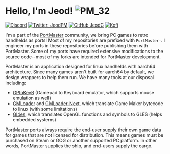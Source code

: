 # Hello, I'm Jeod! ![PM_32](https://github.com/user-attachments/assets/4770e562-5274-4411-81fd-fe077e92e4f9)

[![Discord](https://img.shields.io/discord/1122861252088172575?logo=discord&logoColor=white&label=PortMaster%20Discord&color=5865F2)](https://discord.com/invite/JxYBp9HTAY)
[![Twitter: JeodPM](https://img.shields.io/twitter/follow/JeodPM?style=social)](https://x.com/JeodPM)
[![GitHub JeodC](https://img.shields.io/github/followers/JeodC?label=follow%20Me&style=social)](https://github.com/JeodC)
[![Kofi](https://img.shields.io/badge/Kofi-F16061.svg?logo=ko-fi&logoColor=white)](https://ko-fi.com/jeodc)

I'm a part of the [PortMaster](https://portmaster.games) community, we bring PC games to retro handhelds as ports! Most of my repositories are prefixed with `PortMaster-`. I engineer my ports in these repositories before publishing them with PortMaster. Some of my ports have required extensive modifications to the source code--most  of my forks are intended for PortMaster development.

PortMaster is an application designed for linux handhelds with aarch64 architecture. Since many games aren't built for aarch64 by default, we design wrappers to help them run. We have many tools at our disposal including:

- [GPtoKeyB](https://github.com/EmuELEC/gptokeyb) (Gamepad to Keyboard emulator, which supports mouse emulation as well)
- [GMLoader](https://github.com/JohnnyonFlame/droidports) and [GMLoader-Next](https://github.com/JohnnyonFlame/gmloader-next), which translate Game Maker bytecode to linux (with some limitations)
- [Gl4es](https://github.com/ptitSeb/gl4es), which translates OpenGL functions and symbols to GLES (helps embedded systems)

PortMaster ports always require the end-user supply their own game data for games that are not licensed for distribution. This means games must be purchased on Steam or GOG or another supported PC platform. In other words, PortMaster supplies the ship, and end-users supply the cargo.
